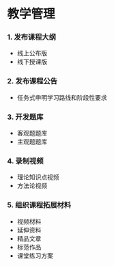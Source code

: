 # 教学管理

### 1. 发布课程大纲

* 线上公布版
* 线下授课版

### 2. 发布课程公告

* 任务式申明学习路线和阶段性要求

### 3. 开发题库

* 客观题题库
* 主观题题库

### 4. 录制视频

* 理论知识点视频
* 方法论视频

### 5. 组织课程拓展材料

* 视频材料
* 延伸资料
* 精品文章
* 标范作品
* 课堂练习方案

